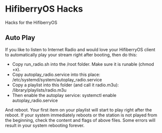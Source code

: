 # HifiberryOS Hacks
Hacks for the HifiberryOS

## Auto Play
If you like to listen to Internet Radio and would love your HifiberryOS client to automatically play your stream right after booting, then do this:

- Copy run_radio.sh into the /root folder. Make sure it is runable (chmod +x).
- Copy autoplay_radio.service into this place: /etc/systemd/system/autoplay_radio.service
- Copy a playlist into this folder (and call it radio.m3u): /library/playlists/radio.m3u
- Then enable the autoplay service: systemctl enable autoplay_radio.service

And reboot. Your first item on your playlist will start to play right after the reboot. If your system immediately reboots or the station is not played from the beginning, check the content and flags of above files. Some errors will result in your system rebooting forever.

